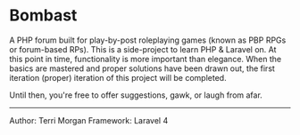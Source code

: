 # Bombast
A PHP forum built for play-by-post roleplaying games (known as PBP RPGs or forum-based RPs). This is a side-project to learn PHP & Laravel on. At this point in time, functionality is more important than elegance. When the basics are mastered and proper solutions have been drawn out, the first iteration (proper) iteration of this project will be completed. 

Until then, you're free to offer suggestions, gawk, or laugh from afar. 

***

Author: Terri Morgan
Framework: Laravel 4